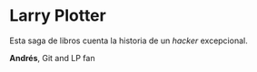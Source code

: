 # Larry Plotter

Esta saga de libros cuenta la historia de un *hacker* excepcional.

**Andrés**, Git and LP fan
